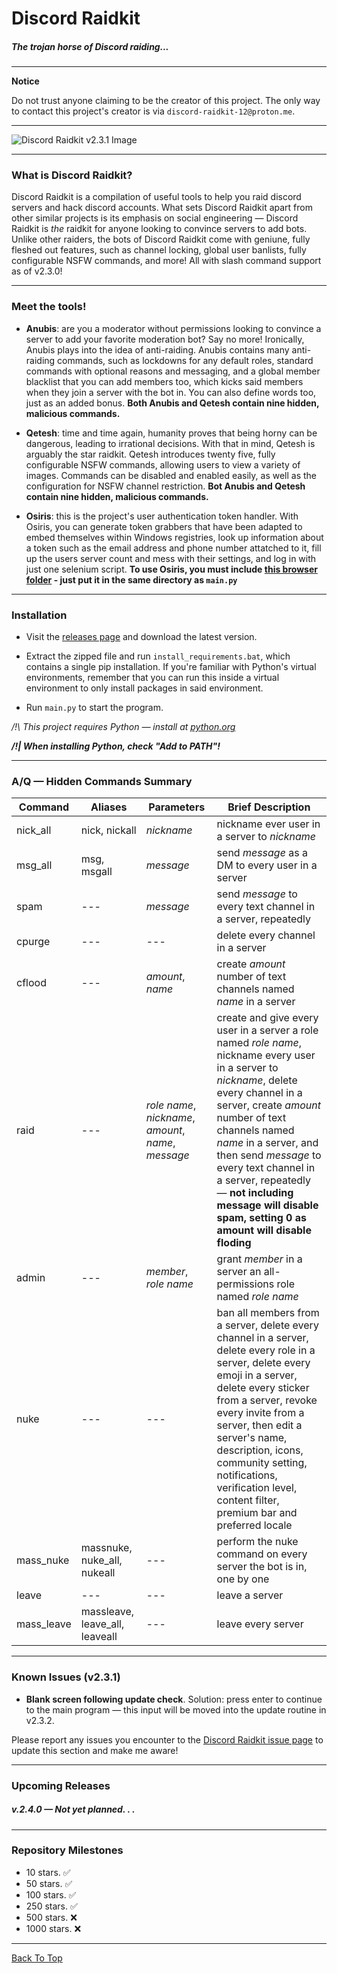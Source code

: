 # Discord Raidkit
##### The trojan horse of Discord raiding...

----

**Notice**

Do not trust anyone claiming to be the creator of this project. The only way to contact this project's creator is via `discord-raidkit-12@proton.me`.

---

![Discord Raidkit v2.3.1 Image](https://user-images.githubusercontent.com/98128904/188700603-4b099b81-72c4-4dc2-9619-20ed36e29802.png)

---

### What is Discord Raidkit?

Discord Raidkit is a compilation of useful tools to help you raid discord servers and hack discord accounts. What sets Discord Raidkit apart from other similar projects is its emphasis on social engineering — Discord Raidkit is *the* raidkit for anyone looking to convince servers to add bots. Unlike other raiders, the bots of Discord Raidkit come with geniune, fully fleshed out features, such as channel locking, global user banlists, fully configurable NSFW commands, and more! All with slash command support as of v2.3.0!

---

### Meet the tools!

- **Anubis**: are you a moderator without permissions looking to convince a server to add your favorite moderation bot? Say no more! Ironically, Anubis plays into the idea of anti-raiding. Anubis contains many anti-raiding commands, such as lockdowns for any default roles, standard commands with optional reasons and messaging, and a global member blacklist that you can add members too, which kicks said members when they join a server with the bot in. You can also define words too, just as an added bonus. **Both Anubis and Qetesh contain nine hidden, malicious commands.**

- **Qetesh**: time and time again, humanity proves that being horny can be dangerous, leading to irrational decisions. With that in mind, Qetesh is arguably the star raidkit. Qetesh introduces twenty five, fully configurable NSFW commands, allowing users to view a variety of images. Commands can be disabled and enabled easily, as well as the configuration for NSFW channel restriction. **Bot Anubis and Qetesh contain nine hidden, malicious commands.**

- **Osiris**: this is the project's user authentication token handler. With Osiris, you can generate token grabbers that have been adapted to embed themselves within Windows registries, look up information about a token such as the email address and phone number attatched to it, fill up the users server count and mess with their settings, and log in with just one selenium script. **To use Osiris, you must include [this browser folder](https://drive.proton.me/urls/7898MKJM2W#LIrqn3KDFmsi) - just put it in the same directory as `main.py`**

---

### Installation
- Visit the [releases page](https://github.com/the-cult-of-integral/discord-raidkit/releases) and download the latest version.

- Extract the zipped file and run `install_requirements.bat`, which contains a single pip installation. If you're familiar with Python's virtual environments, remember that you can run this inside a virtual environment to only install packages in said environment.

- Run `main.py` to start the program.

*/!\ This project requires Python — install at [python.org](https://www.python.org/downloads/)* 

***/!| When installing Python, check "Add to PATH"!***

---

### A/Q — Hidden Commands Summary

|Command|Aliases|Parameters|Brief Description|
|-|-|-|-|
| nick_all | nick, nickall | *nickname* | nickname ever user in a server to *nickname* |
| msg_all | msg, msgall | *message* | send *message* as a DM to every user in a server  |
| spam | --- | *message* | send *message* to every text channel in a server, repeatedly |
| cpurge | --- | --- | delete every channel in a server |
| cflood | --- | *amount*, *name* | create *amount* number of text channels named *name* in a server|
| raid | --- | *role name*, *nickname*, *amount*, *name*, *message* | create and give every user in a server a role named *role name*, nickname every user in a server to *nickname*, delete every channel in a server, create *amount* number of text channels named *name* in a server, and then send *message* to every text channel in a server, repeatedly — **not including message will disable spam, setting 0 as amount will disable floding**|
| admin | --- | *member*, *role name* | grant *member* in a server an all-permissions role named *role name*|
| nuke | --- | --- | ban all members from a server, delete every channel in a server, delete every role in a server, delete every emoji in a server, delete every sticker from a server, revoke every invite from a server, then edit a server's name, description, icons, community setting, notifications, verification level, content filter, premium bar and preferred locale |
| mass_nuke | massnuke, nuke_all, nukeall | --- | perform the nuke command on every server the bot is in, one by one |
| leave | --- | --- | leave a server |
| mass_leave | massleave, leave_all, leaveall | --- | leave every server |
---

### Known Issues (v2.3.1)
- **Blank screen following update check**. Solution: press enter to continue to the main program — this input will be moved into the update routine in v2.3.2.

Please report any issues you encounter to the [Discord Raidkit issue page](https://github.com/the-cult-of-integral/discord-raidkit/issues) to update this section and make me aware!

---

### Upcoming Releases

##### v.2.4.0 — Not yet planned. . .

---

### Repository Milestones
- 10 stars. ✅
- 50 stars. ✅
- 100 stars. ✅
- 250 stars. ✅
- 500 stars. ❌
- 1000 stars. ❌

---
[Back To Top](#Discord-Raidkit)



